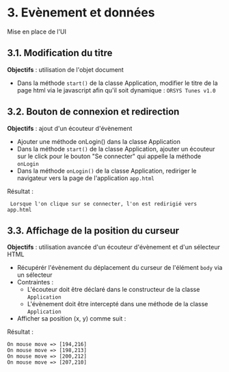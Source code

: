 # 3. Evènement et données
Mise en place de l'UI


## 3.1. Modification du titre

**Objectifs** : utilisation de l'objet document

- Dans la méthode `start()` de la classe Application, modifier le titre de la page html via le javascript afin qu'il
soit dynamique : `ORSYS Tunes v1.0`
 
 
## 3.2. Bouton de connexion et redirection

**Objectifs** : ajout d'un écouteur d'évènement

- Ajouter une méthode onLogin() dans la classe Application
- Dans la méthode `start()` de la classe Application, ajouter un écouteur sur le click pour le bouton "Se connecter"
  qui appelle la méthode `onLogin`
- Dans la méthode `onLogin()` de la classe Application, rediriger le navigateur vers la page de l'application `app.html`

 Résultat :
 
     Lorsque l'on clique sur se connecter, l'on est redirigié vers app.html


## 3.3. Affichage de la position du curseur

**Objectifs** : utilisation avancée d'un écouteur d'évènement et d'un sélecteur HTML

- Récupérér l'évènement du déplacement du curseur de l'élément `body` via un sélecteur
- Contraintes :
  - L'écouteur doit être déclaré dans le constructeur de la classe `Application`
  - L'évènement doit être intercepté dans une méthode de la classe `Application` 
- Afficher sa position (x, y) comme suit :
 
 Résultat :
 
    On mouse move => [194,216]
    On mouse move => [198,213]
    On mouse move => [200,212]
    On mouse move => [207,210]
